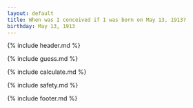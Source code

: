 ```yaml
---
layout: default
title: When was I conceived if I was born on May 13, 1913?
birthday: May 13, 1913
---
```


{% include header.md %}

{% include guess.md %}

{% include calculate.md %}

{% include safety.md %}

{% include footer.md %}



